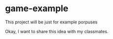 # game-example
This project will be just for example porpuses

Okay, I want to share this idea with my classmates.
